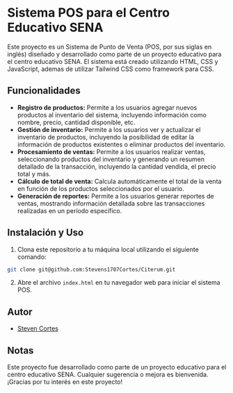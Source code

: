 # Sistema POS para el Centro Educativo SENA

Este proyecto es un Sistema de Punto de Venta (POS, por sus siglas en inglés) diseñado y desarrollado como parte de un proyecto educativo para el centro educativo SENA. El sistema está creado utilizando HTML, CSS y JavaScript, ademas de utilizar Tailwind CSS como framework para CSS.

## Funcionalidades

- **Registro de productos:** Permite a los usuarios agregar nuevos productos al inventario del sistema, incluyendo información como nombre, precio, cantidad disponible, etc.
- **Gestión de inventario:** Permite a los usuarios ver y actualizar el inventario de productos, incluyendo la posibilidad de editar la información de productos existentes o eliminar productos del inventario.
- **Procesamiento de ventas:** Permite a los usuarios realizar ventas, seleccionando productos del inventario y generando un resumen detallado de la transacción, incluyendo la cantidad vendida, el precio total y más.
- **Cálculo de total de venta:** Calcula automáticamente el total de la venta en función de los productos seleccionados por el usuario.
- **Generación de reportes:** Permite a los usuarios generar reportes de ventas, mostrando información detallada sobre las transacciones realizadas en un período específico.

## Instalación y Uso

1. Clona este repositorio a tu máquina local utilizando el siguiente comando:
```bash
git clone git@github.com:Stevens1707Cortes/Citerum.git
```
2. Abre el archivo `index.html` en tu navegador web para iniciar el sistema POS.

## Autor

- [Steven Cortes](https://github.com/Stevens1707Cortes)

## Notas

Este proyecto fue desarrollado como parte de un proyecto educativo para el centro educativo SENA. Cualquier sugerencia o mejora es bienvenida. ¡Gracias por tu interés en este proyecto!
